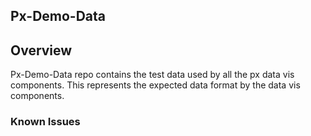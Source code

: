 Px-Demo-Data
-----------------------------------------------

## Overview

Px-Demo-Data repo contains the test data used by all the px data vis components.
This represents the expected data format by the data vis components.

### Known Issues
